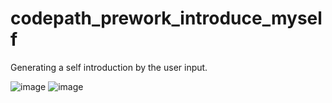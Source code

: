 # codepath_prework_introduce_myself
Generating a self introduction by the user input.

![image](https://user-images.githubusercontent.com/114776583/211165291-d85cf83e-b125-469d-892f-29af9817c8ec.png)
![image](https://user-images.githubusercontent.com/114776583/211165300-196aba57-2ca0-44b8-b08c-e928db9f1697.png)
